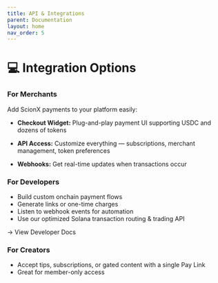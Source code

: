 ```yaml
---
title: API & Integrations
parent: Documentation
layout: home
nav_order: 5
---
```


# 💻 Integration Options

### For Merchants

Add ScionX payments to your platform easily:

- **Checkout Widget:** Plug-and-play payment UI supporting USDC and dozens of tokens

- **API Access:** Customize everything — subscriptions, merchant management, token preferences

- **Webhooks:** Get real-time updates when transactions occur

### For Developers

- Build custom onchain payment flows
- Generate links or one-time charges
- Listen to webhook events for automation
- Use our optimized Solana transaction routing & trading API

→ View Developer Docs

### For Creators

- Accept tips, subscriptions, or gated content with a single Pay Link
- Great for member-only access